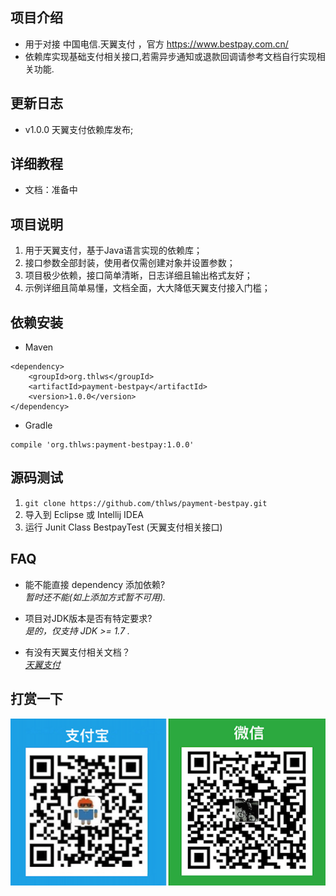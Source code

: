 ## 项目介绍
- 用于对接 中国电信.天翼支付 ，官方 https://www.bestpay.com.cn/
- 依赖库实现基础支付相关接口,若需异步通知或退款回调请参考文档自行实现相关功能.


## 更新日志
- v1.0.0 天翼支付依赖库发布;



## 详细教程
- 文档：准备中

## 项目说明
1. 用于天翼支付，基于Java语言实现的依赖库；
2. 接口参数全部封装，使用者仅需创建对象并设置参数；
3. 项目极少依赖，接口简单清晰，日志详细且输出格式友好；
4. 示例详细且简单易懂，文档全面，大大降低天翼支付接入门槛；

## 依赖安装
- Maven
```
<dependency>
    <groupId>org.thlws</groupId>
    <artifactId>payment-bestpay</artifactId>
    <version>1.0.0</version>
</dependency>
```
- Gradle
```
compile 'org.thlws:payment-bestpay:1.0.0'
```

## 源码测试
1. ```git clone https://github.com/thlws/payment-bestpay.git```
2. 导入到 Eclipse 或 Intellij IDEA
3. 运行 Junit Class BestpayTest (天翼支付相关接口)


## FAQ
- 能不能直接 dependency 添加依赖?<br>
_暂时还不能(如上添加方式暂不可用)._

- 项目对JDK版本是否有特定要求?<br>
_是的，仅支持 JDK >= 1.7 ._

- 有没有天翼支付相关文档？<br>
_[天翼支付](https://gitee.com/thlws/payment-bestpay/raw/master/docs/%E7%94%B5%E4%BF%A1%E7%BF%BC%E6%94%AF%E4%BB%98.pdf)_ <br>


## 打赏一下
![](imgs/award.png)
